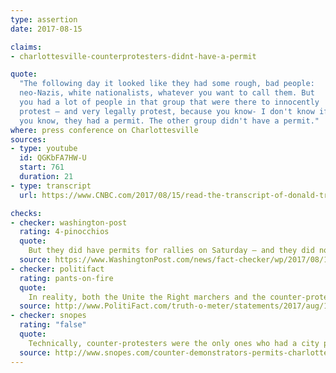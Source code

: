 ```yaml
---
type: assertion
date: 2017-08-15

claims:
- charlottesville-counterprotesters-didnt-have-a-permit

quote:
  "The following day it looked like they had some rough, bad people:
  neo-Nazis, white nationalists, whatever you want to call them. But
  you had a lot of people in that group that were there to innocently
  protest — and very legally protest, because you know- I don't know if
  you know, they had a permit. The other group didn't have a permit."
where: press conference on Charlottesville
sources:
- type: youtube
  id: QGKbFA7HW-U
  start: 761
  duration: 21
- type: transcript
  url: https://www.CNBC.com/2017/08/15/read-the-transcript-of-donald-trumps-jaw-dropping-press-conference.html

checks:
- checker: washington-post
  rating: 4-pinocchios
  quote:
    But they did have permits for rallies on Saturday — and they did not need one to go into or gather near Emancipation Park, where white nationalists scheduled their rally. No permits were needed to march on the U-Va. campus on Friday night.
  source: https://www.WashingtonPost.com/news/fact-checker/wp/2017/08/16/president-trumps-false-claim-that-counter-demonstrators-lacked-a-permit/
- checker: politifact
  rating: pants-on-fire
  quote:
    In reality, both the Unite the Right marchers and the counter-protesters had official permission to assemble on Saturday, either from a court or from the city.
  source: http://www.PolitiFact.com/truth-o-meter/statements/2017/aug/17/donald-trump/donald-trump-wrong-charlottesville-counter-protest/
- checker: snopes
  rating: "false"
  quote:
    Technically, counter-protesters were the only ones who had a city permit for 12 August 2017 events. For the UVA “alt-right” rally the night before, no permits were needed and it was a judge’s injunction on the night of 11 August 2017 that allowed the “Unite the Right” rally to be held the next day at Emancipation Park.
  source: http://www.snopes.com/counter-demonstrators-permits-charlottesville/
---
```


